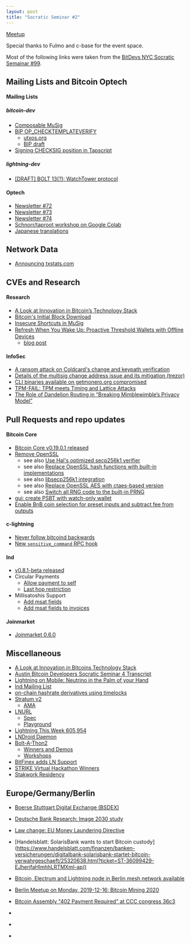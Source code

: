 ```yaml
---
layout: post
title: "Socratic Seminar #2"
---
```


[Meetup](https://www.meetup.com/Bitcoin-Lab-Berlin/events/266777776/)

Special thanks to Fulmo and c-base for the event space.

Most of the following links were taken from the [BitDevs NYC Socratic Semainar #99](https://bitdevs.org/2019-12-03-socratic-seminar-99).

## Mailing Lists and Bitcoin Optech

#### Mailing Lists

##### bitcoin-dev

- [Composable MuSig](https://lists.linuxfoundation.org/pipermail/bitcoin-dev/2019-November/017493.html)
- [BIP OP_CHECKTEMPLATEVERIFY](https://lists.linuxfoundation.org/pipermail/bitcoin-dev/2019-November/017494.html)
  - [utxos.org](https://utxos.org)
  - [BIP draft](https://github.com/JeremyRubin/bips/blob/ctv/bip-ctv.mediawiki)
- [Signing CHECKSIG position in Tapscript](https://lists.linuxfoundation.org/pipermail/bitcoin-dev/2019-November/017495.html)

##### lightning-dev

- [[DRAFT] BOLT 13(?): WatchTower protocol](https://lists.linuxfoundation.org/pipermail/lightning-dev/2019-November/002350.html)

#### Optech

- [Newsletter #72](https://bitcoinops.org/en/newsletters/2019/11/13/)
- [Newsletter #73](https://bitcoinops.org/en/newsletters/2019/11/20/)
- [Newsletter #74](https://bitcoinops.org/en/newsletters/2019/11/27/)
- [Schnorr/taproot workshop on Google Colab](https://github.com/bitcoinops/taproot-workshop#google-colab-cloud)
- [Japanese translations](https://bitcoinops.org/ja/publications/)

## Network Data

- [Announcing txstats.com](https://blog.bitmex.com/announcing-txstats-com/)

## CVEs and Research

#### Research

- [A Look at Innovation in Bitcoin’s Technology Stack](https://medium.com/digitalassetresearch/a-look-at-innovation-in-bitcoins-technology-stack-7edf877eab14)
- [Bitcoin's Initial Block Download](https://blog.bitmex.com/bitcoins-initial-block-download/)
- [Insecure Shortcuts in MuSig](https://medium.com/blockstream/insecure-shortcuts-in-musig-2ad0d38a97da)
- [Refresh When You Wake Up: Proactive Threshold Wallets with Oﬄine Devices](https://eprint.iacr.org/2019/1328.pdf)
  - [blog post](https://medium.com/zengo/refresh-when-you-wake-up-proactive-threshold-wallets-with-offline-devices-5e849e9d4c29)

#### InfoSec

- [A ransom attack on Coldcard's change and keypath verification](https://medium.com/shiftcrypto/a-ransom-attack-on-coldcards-change-and-keypath-verification-f3c71461624a)
- [Details of the multisig change address issue and its mitigation (trezor)](https://blog.trezor.io/details-of-the-multisig-change-address-issue-and-its-mitigation-6370ad73ed2a)
- [CLI binaries available on getmonero.org compromised](https://github.com/monero-project/monero/issues/6151)
- [TPM-FAIL: TPM meets Timing and Lattice Attacks](http://tpm.fail/tpmfail.pdf)
- [The Role of Dandelion Routing in “Breaking Mimblewimble’s Privacy Model”](https://medium.com/@gfanti/the-role-of-dandelion-routing-in-breaking-mimblewimbles-privacy-model-42e524d0187e)

## Pull Requests and repo updates

#### Bitcoin Core

- [Bitcoin Core v0.19.0.1 released](https://bitcoincore.org/en/releases/0.19.0.1/)
- [Remove OpenSSL](https://github.com/bitcoin/bitcoin/pull/17265)
  - see also [Use Hal's optimized secp256k1 verifier](https://github.com/bitcoin/bitcoin/pull/2061#issuecomment-11075455)
  - see also [Replace OpenSSL hash functions with built-in implementations](https://github.com/bitcoin/bitcoin/pull/4100)
  - see also [libsecp256k1 integration](https://github.com/bitcoin/bitcoin/pull/4312)
  - see also [Replace OpenSSL AES with ctaes-based version](https://github.com/bitcoin/bitcoin/pull/7689)
  - see also [Switch all RNG code to the built-in PRNG](https://github.com/bitcoin/bitcoin/pull/14955)
- [gui: create PSBT with watch-only wallet](https://github.com/bitcoin/bitcoin/pull/16944)
- [Enable BnB coin selection for preset inputs and subtract fee from outputs](https://github.com/bitcoin/bitcoin/pull/17290)

#### c-lightning
- [Never follow bitcoind backwards](https://github.com/ElementsProject/lightning/pull/3274)
- [New `sensitive_command` RPC hook](https://github.com/ElementsProject/lightning/pull/2925)

#### lnd

- [v0.8.1-beta released](https://github.com/lightningnetwork/lnd/releases/tag/v0.8.1-beta)
- Circular Payments
  - [Allow payment to self](https://github.com/lightningnetwork/lnd/pull/3736)
  - [Last hop restriction](https://github.com/lightningnetwork/lnd/pull/3739)
- Millisatoshis Support
  - [Add msat fields](https://github.com/lightningnetwork/lnd/pull/3706)
  - [Add msat fields to invoices](https://github.com/lightningnetwork/lnd/pull/3729)

#### Joinmarket

- [Joinmarket 0.6.0](https://github.com/JoinMarket-Org/joinmarket-clientserver/blob/master/docs/release-notes/release-notes-0.6.0.md)

## Miscellaneous

- [A Look at Innovation in Bitcoins Technology Stack](https://medium.com/digitalassetresearch/a-look-at-innovation-in-bitcoins-technology-stack-7edf877eab14)
- [Austin Bitcoin Developers Socratic Seminar 4 Transcript](https://diyhpl.us/wiki/transcripts/austin-bitcoin-developers/2019-11-19-socratic-seminar-4/)
- [Lightning on Mobile: Neutrino in the Palm of your Hand](https://blog.lightning.engineering/posts/2019/11/21/mobile-lnd.html)
- [lnd Mailing List](https://twitter.com/roasbeef/status/1197286544555380736)
- [on-chain hashrate derivatives using timelocks](https://twitter.com/somsenruben/status/1194993848180568064)
- [Stratum v2](https://stratumprotocol.org/)
  - [AMA](https://www.reddit.com/r/Bitcoin/comments/dz1mgp/ama_bitcoin_mining_stratum_v2_we_are_braiins_the/)
- [LNURL](https://github.com/fiatjaf/awesome-lnurl)
  - [Spec](https://github.com/btcontract/lnurl-rfc/blob/master/spec.md)
  - [Playground](https://lnurl.bigsun.xyz/)
- [Lightning This Week 605,954](https://medium.com/zebedee-engineering/lightning-this-week-605-954-23403a1f9737)
- [LNDroid Daemon](https://github.com/lndroid/lndroid-daemon)
- [Bolt-A-Thon2](https://boltathon.com/)
  - [Winners and Demos](https://twitter.com/Boltathon/status/1204091422065885184)
  - [Workshops](https://www.youtube.com/playlist?list=PLC_AgDAr0m6Rdl7emeEWR2JuJ8TQ-en4X)
- [BitFinex adds LN Support](https://twitter.com/paoloardoino/status/1201590067451613185)
- [STRIKE Virtual Hackathon Winners](https://medium.com/radartech/announcing-strike-hackathon-winners-5a4895708746)
- [Stakwork Residency](https://residency.stakwork.com/)

## Europe/Germany/Berlin

- [Boerse Stuttgart Digital Exchange (BSDEX)](https://www.bsdex.de/en/)
- [Deutsche Bank Research: Image 2030 study](https://www.dbresearch.com/PROD/RPS_EN-PROD/PROD0000000000503196/Imagine_2030.pdf)
- [Law change: EU Money Laundering Directive](https://www.bundesrat.de/SharedDocs/drucksachen/2019/0501-0600/598-19.pdf?__blob=publicationFile&v=1)
- [Handelsblatt: SolarisBank wants to start Bitcoin custody](https://www.handelsblatt.com/finanzen/banken-versicherungen/digitalbank-solarisbank-startet-bitcoin-verwahrgeschaeft/25320638.html?ticket=ST-36099429-EJherjfaHlmhhLRTMXml-ap()
- [Bitcoin, Electrum and Lightning node in Berlin mesh network available](https://hopglass.berlin.freifunk.net/)
- [Berlin Meetup on Monday, 2019-12-16: Bitcoin Mining 2020](https://www.meetup.com/de-DE/Cryptocurrency-Mining-Group/events/267043861/)
- [Bitcoin Assembly "402 Payment Required" at CCC congress 36c3](https://events.ccc.de/congress/2019/wiki/index.php/Assembly:402_Payment_Required)

- []()
- []()
- []()
